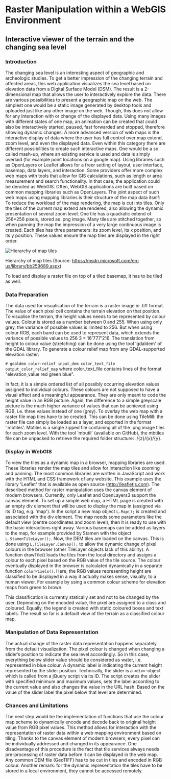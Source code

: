 # Raster Manipulation within a WebGIS Environment

## Interactive viewer of the terrain and the changing sea level

### Introduction

The changing sea level is an interesting aspect of geographic and archeologic studies.
To get a better impression of the changing terrain and affected areas, this web application visualizes the sea level based on elevation data from a Digital Surface Model (DSM).
The result is a 2-dimensional map that allows the user to interactively explore the data.
There are various possibilities to present a geographic map on the web.
The simplest one would be a static image generated by desktop tools and uploaded just like any other image on the web.
Though, this does not allow for any interaction with or change of the displayed data.
Using many images with different states of one map, an animation can be created that could also be interactively started, paused, fast forwarded and stopped, therefore showing dynamic changes.
A more advanced version of web maps is the interactive display of data where the user has full control over map extend, zoom level, and even the displayed data.
Even within this category there are different possibilities to create such interactive maps.
One would be a so called mash-up, where an existing service is used and data is simply overlaid (for example point locations on a google map).
Using libraries such as OpenLayers or Leaflet allows for a freer setting of layout, user interface, basemap, data layers, and interaction.
Some providers offer more complex web maps with tools that allow for GIS calculations, such as length or area measurement and search functionality.
In that case, the application could be denoted as WebGIS.
Often, WebGIS applications are built based on common mapping libraries such as OpenLayers.
The joint aspect of such web maps using mapping libraries is their structure of the map data itself: To reduce the workload of the map rendering, the map is cut into tiles.
Only the tiles of the current map extend are rendered, also allowing the dynamic presentation of several zoom level.
One tile has a quadratic extend of 256*256 pixels, stored as .png image.
Many tiles are stitched together, so when panning the map the impression of a very large continuous image is created.
Each tiles has three parameters: its zoom level, its x position, and its y position.
These values ensure the map tiles are displayed in the right order.

![Hierarchy of map tiles](https://i-msdn.sec.s-msft.com/dynimg/IC96238.jpg)

Hierarchy of map tiles (Source: https://msdn.microsoft.com/en-us/library/bb259689.aspx)

To load and display a raster file on top of a tiled basemap, it has to be tiled as well.

### Data Preparation

The data used for visualisation of the terrain is a raster image in .tiff format.
The value of each pixel cell contains the terrain elevation on that position.
To visualise the terrain, the height values needs to be represented by colour values.
Colour is stored as a number between 0 and 255.
When using only grey, the variance of possible values is limited to 256.
But when using colour RGB, each band can be used to represent data, which extends the variance of possible values to 256 3 = 16'777'216.
The translation from height to colour value (stretching) can be done using the tool 'gdaldem' of the GDAL library.
To generate a colour relief map from any GDAL-supported elevation raster:

`# gdaldem color-relief input_dem color_text_file output_color_relief_map`
where color_text_file contains lines of the format "elevation_value red green blue".

In fact, it is a simple ordered list of all possibly occurring elevation values assigned to individual colours.
These colours are not supposed to have a visual effect and a meaningful appearance.
They are only meant to code the height value in an RGB picture.
Again, the difference to a simple greyscale picture is the much higher variance of values that can be achieved using RGB, i.e.
three values instead of one (grey).
To overlay the web map with a raster file map tiles have to be created.
This can be done using TileMill: the raster file can simply be loaded as a layer, and exported in the format '.mbtiles'.
Mbtiles is a single zipped file containing all of the .png image tiles for each zoom level.
With the tool 'mbutil' (available on GitHub), the mbtiles file can be unpacked to retrieve the required folder structure: ./{z}/{x}/{y}.

### Display in WebGIS

To view the tiles as a dynamic map in a browser, mapping libraries are used.
These libraries render the map tiles and allow for interaction like zooming and panning.
The most common libraries are written in JavaScript and work with the HTML and CSS framework of any website.
This example uses the library 'Leaflet' that is available as open source (http://leafletjs.com).
The described method for raster manipulation uses the canvas element of modern browsers.
Currently, only Leaflet and OpenLayers3 support the canvas element.
To set up a simple web map, a HTML page is created with an empty div element that will be used to display the map in (assigned via its ID tag, e.g.
'map').
In the script a new map object `L.Map();` is created and associated with the div element.
The map needs some parameters like the default view (centre coordinates and zoom level), then it is ready to use with the basic interactions right away.
Various basemaps can be added as layers to the map, for example provided by Stamen with the object `L.StamenTileLayer();`.
Now, the DEM tiles are loaded on the canvas.
This is done using `L.TileLayer.Canvas();` to allow the dynamic change of pixel colours in the browser (other TileLayer objects lack of this ability).
A function drawTile() loads the tiles from the local directory and assigns a colour to each pixel based on the RGB value of the tile source.
The colour eventually displayed in the browser is calculated dynamically in a separate function `colorPixels()`.
Here, the RGB values representing height are classified to be displayed in a way it actually makes sense, visually, to a human viewer.
For example by using a common colour scheme for elevation maps from green to brown.

This classification is currently statically set and not to be changed by the user.
Depending on the encoded value, the pixel are assigned to a class and coloured.
Equally, the legend is created with static coloured boxes and text labels.
The result so far is a default view of the terrain as a classified colour map.

### Manipulation of Data Representation

The actual change of the raster data representation happens separately from the default visualization.
The pixel colour is changed when changing a slider’s position to indicate the sea level accordingly.
So in this case, everything below slider value should be considered as water, i.e.
represented in blue colour.
A dynamic label is indicating the current height represented by the slider position.
Technically, the slider is a `<div>`-object which is called from a jQuery script via its ID.
The script creates the slider with specified minimum and maximum values, sets the label according to the current value and also changes the value in the URL hash.
Based on the value of the slider label the pixel below that level are determined.


### Chances and Limitations

The next step would be the implementation of functions that use the colour map scheme to dynamically encode and decode back to original height value from RGB pixel values.
This method allows for interaction with the representation of raster data within a web mapping environment based on tiling.
Thanks to the canvas element of modern browsers, every pixel can be individually addressed and changed in its appearance.
One disadvantage of this procedure is the fact that tile services always needs pre-processing of raster data before it can be displayed in the web map.
Any common DEM file (GeoTIFF) has to be cut in tiles and encoded in RGB colour.
Another remark: for the dynamic representation the tiles have to be stored in a local environment, they cannot be accessed remotely.
